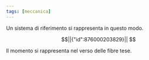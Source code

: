 ```yaml
---
tags: [meccanica]
---
```


Un sistema di riferimento si rappresenta in questo modo.

```math
||{"id":876000203829}||


```

Il momento si rappresenta nel verso delle fibre tese.